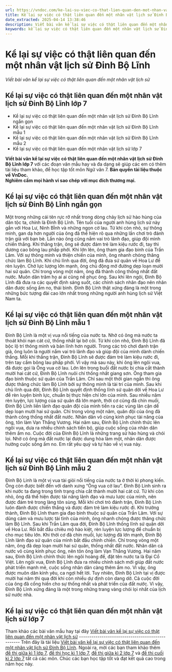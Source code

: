 ```yaml
---
url: https://vndoc.com/ke-lai-su-viec-co-that-lien-quan-den-mot-nhan-vat-lich-su-dinh-bo-linh-290359
title: Kể lại sự việc có thật liên quan đến một nhân vật lịch sử Đinh Bộ Lĩnh - Viết bài văn kể lại sự việc có thật liên quan đến một nhân vật lịch sử - VnDoc.com
date_extracted: 2025-04-14 13:38:46
description: Viết bài văn kể lại sự việc có thật liên quan đến một nhân vật lịch sử Đinh Bộ Lĩnh lớp 7 được biên soạn nhằm giúp các em HS đạt kết quả tốt trong quá trình làm bài tập và học tập môn Ngữ văn lớp 7.
keywords: kể lại sự việc có thật liên quan đến một nhân vật lịch sử Đinh Bộ Lĩnh,Viết bài văn kể lại sự việc có thật liên quan đến một nhân vật lịch sử Đinh Bộ Lĩnh,Viết bài văn kể lại sự việc có thật liên quan đến một nhân vật lịch sử,kể lại sự việc có thật liên quan đến một nhân vật lịch sử,bài văn kể lại sự việc có thật liên quan đến một nhân vật lịch sử,kể lại sự việc có thật liên quan đến một nhân vật lịch sử lớp 7,viết bài văn kể về một sự việc có thật liên quan đến một nhân vật lịch sử
---
```


# Kể lại sự việc có thật liên quan đến một nhân vật lịch sử Đinh Bộ Lĩnh
 _Viết bài văn kể lại sự việc có thật liên quan đến một nhân vật lịch sử_
## **Kể lại sự việc có thật liên quan đến một nhân vật lịch sử Đinh Bộ Lĩnh lớp 7**
  * Kể lại sự việc có thật liên quan đến một nhân vật lịch sử Đinh Bộ Lĩnh ngắn gọn
  * Kể lại sự việc có thật liên quan đến một nhân vật lịch sử Đinh Bộ Lĩnh mẫu 1
  * Kể lại sự việc có thật liên quan đến một nhân vật lịch sử Đinh Bộ Lĩnh mẫu 2
  * Kể lại sự việc có thật liên quan đến một nhân vật lịch sử lớp 7

**Viết bài văn kể lại sự việc có thật liên quan đến một nhân vật lịch sử Đinh Bộ Lĩnh lớp 7** với các đoạn văn mẫu hay và đa dạng sẽ giúp các em có thêm tài liệu tham khảo, để học tập tốt môn Ngữ văn 7.
**Bản quyền tài liệu thuộc về VnDoc.  
Nghiêm cấm mọi hành vi sao chép với mục đích thương mại.**
## **Kể lại sự việc có thật liên quan đến một nhân vật lịch sử Đinh Bộ Lĩnh ngắn gọn**
Một trong những cái tên rực rỡ nhất trong dòng chảy lịch sử hào hùng của dân tộc ta, chính là Đinh Bộ Lĩnh.
Tên tuổi của người anh hùng lịch sử này gắn với Hoa Lư, Ninh BÌnh và những ngọn cờ lau. Từ khi còn nhỏ, sự thông minh, gan dạ hơn người của ông đã thể hiện rõ qua những lần chơi trò đánh trận giả với bạn bè. Lần nào ông cũng nắm vai trò lãnh đạo, giúp đội mình chiến thắng. Khi thắng trận, ông sẽ được đám trẻ làm kiệu rước đi, tay thì dương cao bông lau phấp phới. Khi lớn lên, ông tham gia đạo binh của Trần Lâm. Với sự thông minh và thiện chiến của mình, ông nhanh chóng thăng chức làm Bộ Lĩnh. Khi chủ lĩnh qua đời, ông đã đưa sứ quân về Hoa Lư để rèn luyện. Chờ lực lượng lớn mạnh, ông chủ động mở đường dẹp loạn mười hai sứ quân. Chỉ trong vòng một năm, ông đã thành công thống nhất đất nước. Muôn dân trăm họ ai ai cũng nể phục ông. Sau khi lên ngôi, Đinh Bộ Lĩnh đã đưa ra các quyết định sáng suốt, các chính sách nhân đạo nên nhân dân được sống ấm no, thái bình.
Đinh Bộ Lĩnh thật xứng đáng là một trong những bức tượng đài cao lớn nhất trong những người anh hùng lịch sử Việt Nam ta.
## **Kể lại sự việc có thật liên quan đến một nhân vật lịch sử Đinh Bộ Lĩnh mẫu 1**
Đinh Bộ Lĩnh là một vị vua nổi tiếng của nước ta. Nhờ có ông mà nước ta thoát khỏi nạn cát cứ, thống nhất lại bờ cõi.
Từ khi còn nhỏ, Đinh Bộ Lĩnh đã bộc lộ trí thông minh và bản lĩnh hơn người. Trong các trò chơi đanh trận giả, ông luôn là người nắm vai trò lãnh đạo và giúp đội của mình dành chiến thắng. Mỗi khi thắng trận, Đinh Bộ Lĩnh sẽ được đám trẻ làm kiệu rước đi, trên tay cầm bông lau phấp phới. Vì vậy mà sau này, khi ông lên ngôi vua, đã được gọi là Ông vua cờ lau.
Lớn lên trong buổi đất nước bị chia cắt thành mười hai cát cứ, Đinh Bộ Lĩnh nuôi chí thống nhất giang sơn. Ông tham gia đạo binh thuộc sứ quân của Trần Lâm. Chỉ sau một thời gian ngắn thì ông được thăng chức làm Bộ Lĩnh bởi sự thông minh là tài trí của mình. Sau khi chủ lĩnh qua đời, Đinh Bộ Lĩnh quyết định thống lĩnh sứ quân dời về Hoa Lư để rèn luyện binh lực, chuẩn bị thực hiện chí lớn của mình.
Sau nhiều năm rèn luyện, lực lượng của sứ quân đã lớn mạnh, thời cơ cũng đã chín muồi, Đinh Bộ Lĩnh liền lãnh đạo quân đội của mình tiến ra các vùng lân cận dể dẹp loạn mười hai sứ quân. Chỉ trong vòng một năm, quân đội của ông đã thành công thống nhất đất nước. Nhân dân vô cùng kính phục tài năng của ông, tôn làm Vạn Thắng Vương. Hai năm sau, Đinh Bộ Lĩnh chính thức lên ngôi vua, dưa ra nhiều chính sách tiến bộ, giúp cuộc sống của nhân dân thêm ấm no.
Cuộc đời của Đinh Bộ Lĩnh là những trang sử hào hùng và chói lọi. Nhờ có ông mà đất nước lại được dung hòa làm một, nhân dân được hưởng cuộc sống ấm no. Em rất yêu quý và tự hào về vị vua này.
## **Kể lại sự việc có thật liên quan đến một nhân vật lịch sử Đinh Bộ Lĩnh mẫu 2**
Đinh Bộ Linh là một vị vua tài giỏi nổi tiếng của nước ta ở thời kì phong kiến. Ông còn được biết đến với danh xưng “Ông vua cờ lau”.
Đinh Bộ Linh sinh ra khi nước ta đang trong tình trạng chia cắt thành mười hai cát cứ. Từ khi còn nhỏ, ông đã thể hiện được tài năng lãnh đạo và mưu lược của mình, nên được đám trẻ trong làng tôn sùng. Mỗi khi chơi trò đánh trận, Đinh Bộ Lĩnh luôn đành được chiến thắng và được đám trẻ làm kiệu rước đi.
Khi trưởng thành, Đinh Bộ Lĩnh tham gia đạo binh thuộc sứ quân của Trần Lâm. Với sự dũng cảm và mưu lược tài tình của mình, ông nhanh chóng được thăng chức làm Bộ Lĩnh. Sau khi Trần Lâm qua đời, Đinh Bộ Lĩnh thống lĩnh sứ quân dời về Hoa Lư. Rồi bắt đầu chiêu mộ hào kiệt, rèn luyện lực lượng để chuẩn bị cho mục tiêu lớn.
Khi thời cơ đã chín muồi, lực lượng đã lớn mạnh, Đinh Bộ Lĩnh lãnh đạo sứ quân của mình bắt đầu chinh chiến. Chỉ trong vòng một năm, ông đã dẹp loạn mười hai sứ quân, thống nhất đất nước. Nhân dân cả nước vô cùng kính phục ông, nên tôn ông làm Vạn Thắng Vương. Hai năm sau, Đinh Bộ Lĩnh chính thức lên ngôi hoàng đế, đặt tên nước ta là Đại Cồ Việt. Lên ngôi vua, Đinh Bộ Lĩnh đưa ra nhiều chính sách mới giúp đất nước phát triển mạnh mẽ, cuộc sống nhân dân càng thêm ấm no. Vì vậy, ông được muôn dân kính yêu, ca ngợi hết lời.
Tuy nhiên, Đinh Bộ Lĩnh tại vị được mười hai năm thì qua đời khi còn nhiều dự định còn dang dở. Cả cuộc đời của ông đã cống hiến cho sự thống nhất và phát triển của đất nước. Vì vậy, Đinh Bộ Lĩnh xứng đáng là một trong những trang vàng chói lọi nhất của lịch sử nước nhà.
## **Kể lại sự việc có thật liên quan đến một nhân vật lịch sử lớp 7**
Tham khảo các bài văn mẫu hay tại đây [Viết bài văn kể lại sự việc có thật liên quan đến một nhân vật lịch sử](<https://vndoc.com/viet-bai-van-ke-lai-su-viec-co-that-lien-quan-den-mot-nhan-vat-lich-su-289150>)
\-------------------------------------------------
Trên đây là tài liệu [Viết bài văn kể lại sự việc có thật liên quan đến một nhân vật lịch sử Đinh Bộ Lĩnh](<https://vndoc.com/ke-lai-su-viec-co-that-lien-quan-den-mot-nhan-vat-lich-su-dinh-bo-linh-290359>). Ngoài ra, mời các bạn tham khảo thêm [đề thi giữa kì 1 lớp 7](<https://vndoc.com/de-thi-giua-ki-1-lop7>), [đề thi học kì 1 lớp 7](<https://vndoc.com/de-thi-hoc-ki-1-lop7>), [đề thi giữa kì 2 lớp 7](<https://vndoc.com/de-thi-giua-ki-2-lop7>) và [đề thi cuối kì 2 lớp 7](<https://vndoc.com/de-thi-hoc-ki-2-lop7>) tất cả các môn. Chúc các bạn học tập tốt và đạt kết quả cao trong năm học này.
